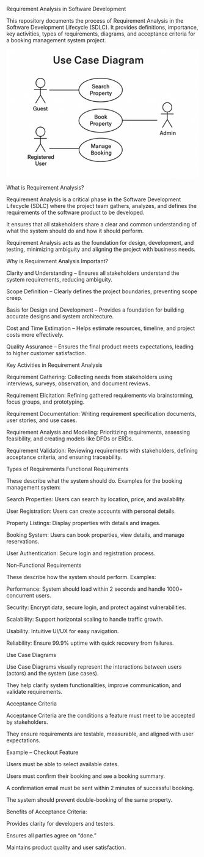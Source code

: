 Requirement Analysis in Software Development

This repository documents the process of Requirement Analysis in the Software Development Lifecycle (SDLC).
It provides definitions, importance, key activities, types of requirements, diagrams, and acceptance criteria for a booking management system project.

![My Picture](https://github.com/oussamabouhiri/requirement-analysis/blob/master/ChatGPT%20Image%20Aug%2031%2C%202025%2C%2004_45_07%20PM.png)


What is Requirement Analysis?

Requirement Analysis is a critical phase in the Software Development Lifecycle (SDLC) where the project team gathers, analyzes, and defines the requirements of the software product to be developed.

It ensures that all stakeholders share a clear and common understanding of what the system should do and how it should perform.

Requirement Analysis acts as the foundation for design, development, and testing, minimizing ambiguity and aligning the project with business needs.

Why is Requirement Analysis Important?

Clarity and Understanding – Ensures all stakeholders understand the system requirements, reducing ambiguity.

Scope Definition – Clearly defines the project boundaries, preventing scope creep.

Basis for Design and Development – Provides a foundation for building accurate designs and system architecture.

Cost and Time Estimation – Helps estimate resources, timeline, and project costs more effectively.

Quality Assurance – Ensures the final product meets expectations, leading to higher customer satisfaction.

Key Activities in Requirement Analysis

Requirement Gathering: Collecting needs from stakeholders using interviews, surveys, observation, and document reviews.

Requirement Elicitation: Refining gathered requirements via brainstorming, focus groups, and prototyping.

Requirement Documentation: Writing requirement specification documents, user stories, and use cases.

Requirement Analysis and Modeling: Prioritizing requirements, assessing feasibility, and creating models like DFDs or ERDs.

Requirement Validation: Reviewing requirements with stakeholders, defining acceptance criteria, and ensuring traceability.

Types of Requirements
Functional Requirements

These describe what the system should do.
Examples for the booking management system:

Search Properties: Users can search by location, price, and availability.

User Registration: Users can create accounts with personal details.

Property Listings: Display properties with details and images.

Booking System: Users can book properties, view details, and manage reservations.

User Authentication: Secure login and registration process.

Non-Functional Requirements

These describe how the system should perform.
Examples:

Performance: System should load within 2 seconds and handle 1000+ concurrent users.

Security: Encrypt data, secure login, and protect against vulnerabilities.

Scalability: Support horizontal scaling to handle traffic growth.

Usability: Intuitive UI/UX for easy navigation.

Reliability: Ensure 99.9% uptime with quick recovery from failures.

Use Case Diagrams

Use Case Diagrams visually represent the interactions between users (actors) and the system (use cases).

They help clarify system functionalities, improve communication, and validate requirements.

Acceptance Criteria

Acceptance Criteria are the conditions a feature must meet to be accepted by stakeholders.

They ensure requirements are testable, measurable, and aligned with user expectations.

Example – Checkout Feature

Users must be able to select available dates.

Users must confirm their booking and see a booking summary.

A confirmation email must be sent within 2 minutes of successful booking.

The system should prevent double-booking of the same property.

Benefits of Acceptance Criteria:

Provides clarity for developers and testers.

Ensures all parties agree on “done.”

Maintains product quality and user satisfaction.
